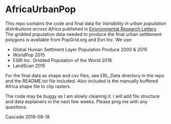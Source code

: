 AfricaUrbanPop
==============================

This repo contains the code and final data for *Variability in urban population distributions across Africa* published in [Enivronmental Research Letters](https://iopscience.iop.org/article/10.1088/1748-9326/ab2432). The gridded population data needed to produce the final urban settlement polygons is available from PopGrid.org and Esri Inc. We use:

- Global Human Settlment Layer Population Produce 2000 & 2015
- WorldPop 2015
- ESRI Inc. Gridded Population of the World 2016
- LandScan 2015

For the final data as shape and csv files, see ERL_Data directory in the repo and the README.txt file included. Also included is the manually buffered Africa shape file to clip rasters.  

The code may be buggy as I am slowly cleaning it. I will add file structure and data explainers in the next few weeks. Please ping me with any questions.

Cascade 2019-08-18

